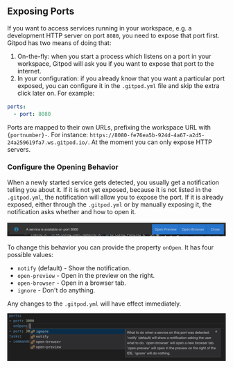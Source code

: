 ## Exposing Ports

If you want to access services running in your workspace, e.g. a development HTTP server on port `8080`,
you need to expose that port first. Gitpod has two means of doing that:
  1. On-the-fly: when you start a process which listens on a port in your workspace, Gitpod will ask you
     if you want to expose that port to the internet.
  2. In your configuration: if you already know that you want a particular port exposed, you can configure
     it in the `.gitpod.yml` file and skip the extra click later on. For example:

```yaml
ports:
  - port: 8080
```

Ports are mapped to their own URLs, prefixing the workspace URL with `{portnumber}-`. For instance:
`https://8080-fe76ea5b-924d-4a67-a2d5-24a259619fa7.ws.gitpod.io/`. At the moment you can only expose
HTTP servers.

### Configure the Opening Behavior

When a newly started service gets detected, you usually get a notification telling you about it.
If it is not yet exposed, because it is not listed in the `.gitpod.yml`, the notification will allow you to expose the port.
If it is already exposed, either through the `.gitpod.yml` or by manually exposing it, the notification asks
whether and how to open it.

![Ports Notification](./images/ports-notification.png)

To change this behavior you can provide the property `onOpen`.
It has four possible values:

 - `notify` (default) - Show the notification.
 - `open-preview` - Open in the preview on the right.
 - `open-browser` - Open in a browser tab.
 - `ignore` - Don't do anything.

Any changes to the `.gitpod.yml` will have effect immediately.

 ![Ports Notification](./images/ports-onOpen.png)


